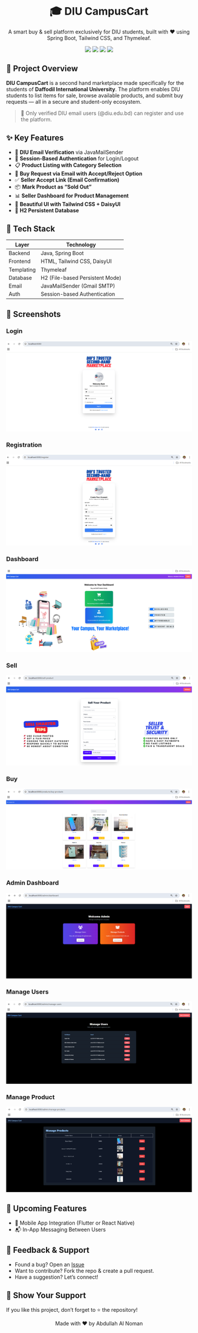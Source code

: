 <h1 align="center">🎓 DIU CampusCart</h1>
<p align="center">
  A smart buy & sell platform exclusively for DIU students, built with ❤️ using Spring Boot, Tailwind CSS, and Thymeleaf.
</p>

<p align="center">
  <img src="https://img.shields.io/badge/Status-Active-success?style=flat-square"/>
  <img src="https://img.shields.io/badge/Backend-Java%20%7C%20SpringBoot-blue?style=flat-square"/>
  <img src="https://img.shields.io/badge/Frontend-TailwindCSS%20%7C%20HTML-informational?style=flat-square"/>
  <img src="https://img.shields.io/badge/Database-H2-lightgrey?style=flat-square"/>
</p>


## 📌 Project Overview

**DIU CampusCart** is a second hand marketplace made specifically for the students of **Daffodil International University**. The platform enables DIU students to list items for sale, browse available products, and submit buy requests — all in a secure and student-only ecosystem.

> 🔐 Only verified DIU email users (@diu.edu.bd) can register and use the platform.


## ✨ Key Features

- 🧾 **DIU Email Verification** via JavaMailSender
- 👤 **Session-Based Authentication** for Login/Logout
- 📋 **Product Listing with Category Selection**
- 💬 **Buy Request via Email with Accept/Reject Option**
- ✅ **Seller Accept Link (Email Confirmation)**
- 📦 **Mark Product as “Sold Out”**
- 📊 **Seller Dashboard for Product Management**
- 🎨 **Beautiful UI with Tailwind CSS + DaisyUI**
- 💾 **H2 Persistent Database**

## 🧰 Tech Stack

| Layer       | Technology                      |
|-------------|----------------------------------|
| Backend     | Java, Spring Boot                |
| Frontend    | HTML, Tailwind CSS, DaisyUI      |
| Templating  | Thymeleaf                        |
| Database    | H2 (File-based Persistent Mode)  |
| Email       | JavaMailSender (Gmail SMTP)      |
| Auth        | Session-based Authentication     |

## 📸 Screenshots

### Login
![Login](Photos/login.png)

### Registration
![Registration](Photos/regis.png)

### Dashboard
![Dashboard](Photos/dash.png)

### Sell
![Sell](Photos/sell.png)

### Buy
![Buy](Photos/buy.png)

### Admin Dashboard
![Admin Dashboard](Photos/admindas.png)

### Manage Users
![Manage Users](Photos/manageuser.png)

### Manage Product
![Manage Product](Photos/manageproduct.png)

## 🧠 Upcoming Features

- 📱 Mobile App Integration (Flutter or React Native)
- 📬 In-App Messaging Between Users

## 💬 Feedback & Support

- Found a bug? Open an [Issue](https://github.com/noman797/DIU-CampusCart/issues)
- Want to contribute? Fork the repo & create a pull request.
- Have a suggestion? Let’s connect!

## 🌟 Show Your Support

If you like this project, don’t forget to ⭐ the repository!

<p align="center">
  Made with ❤️ by Abdullah Al Noman
</p>

